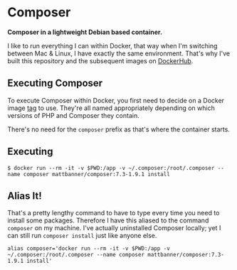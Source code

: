 # Composer
**Composer in a lightweight Debian based container.**

I like to run everything I can within Docker, that way when I'm switching between Mac & Linux, I have exactly the same environment. That's why I've built this repository and the subsequent images on [DockerHub](https://hub.docker.com/r/mattbanner/composer/tags).

## Executing Composer
To execute Composer within Docker, you first need to decide on a Docker image [tag](https://hub.docker.com/r/mattbanner/composer/tags) to use. They're all named appropriately depending on which versions of PHP and Composer they contain.

There's no need for the `composer` prefix as that's where the container starts. 

## Executing

```shell script
$ docker run --rm -it -v $PWD:/app -v ~/.composer:/root/.composer --name composer mattbanner/composer:7.3-1.9.1 install
```

## Alias It!
That's a pretty lengthy command to have to type every time you need to install some packages. Therefore I have this aliased to the command `composer` on my machine. I've actually uninstalled Composer locally; yet I can still run `composer install` just like anyone else.

```
alias composer='docker run --rm -it -v $PWD:/app -v ~/.composer:/root/.composer --name composer mattbanner/composer:7.3-1.9.1 install'
```
